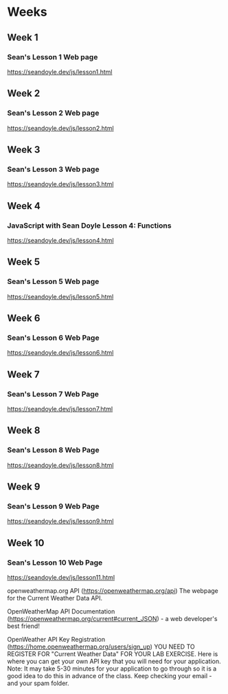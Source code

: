 # Weeks

## Week 1

### Sean's Lesson 1 Web page
https://seandoyle.dev/js/lesson1.html

## Week 2

### Sean's Lesson 2 Web page
https://seandoyle.dev/js/lesson2.html

## Week 3

### Sean's Lesson 3 Web page
https://seandoyle.dev/js/lesson3.html

## Week 4

### JavaScript with Sean Doyle Lesson 4: Functions

https://seandoyle.dev/js/lesson4.html

## Week 5

### Sean's Lesson 5 Web page
https://seandoyle.dev/js/lesson5.html

## Week 6

### Sean's Lesson 6 Web Page

https://seandoyle.dev/js/lesson6.html

## Week 7

### Sean's Lesson 7 Web Page

https://seandoyle.dev/js/lesson7.html


## Week 8

### Sean's Lesson 8 Web Page

https://seandoyle.dev/js/lesson8.html

## Week 9 

### Sean's Lesson 9 Web Page

https://seandoyle.dev/js/lesson9.html

## Week 10

### Sean's Lesson 10 Web Page

https://seandoyle.dev/js/lesson11.html

openweathermap.org API (https://openweathermap.org/api) The webpage for the Current Weather Data API.

OpenWeatherMap API Documentation (https://openweathermap.org/current#current_JSON) - a web developer's best friend!

OpenWeather API Key Registration (https://home.openweathermap.org/users/sign_up) YOU NEED TO REGISTER FOR "Current Weather Data" FOR YOUR LAB EXERCISE. Here is where you can get your own API key that you will need for your application. Note: It may take 5-30 minutes for your application to go through so it is a good idea to do this in advance of the class. Keep checking your email - and your spam folder.

